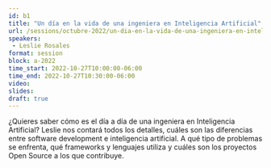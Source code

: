 ```yaml
---
id: b1
title: "Un día en la vida de una ingeniera en Inteligencia Artificial"
url: /sessions/octubre-2022/un-dia-en-la-vida-de-una-ingeniera-en-inteligencia-artificial
speakers:
 - Leslie Rosales
format: session
block: a-2022
time_start: 2022-10-27T10:00:00-06:00
time_end: 2022-10-27T10:30:00-06:00
video:
slides:
draft: true
---
```


¿Quieres saber cómo es el día a día de una ingeniera en Inteligencia Artificial? Leslie nos contará todos los detalles, cuáles son las diferencias entre software development e inteligencia artificial. A qué tipo de problemas se enfrenta, qué frameworks y lenguajes utiliza y cuáles son los proyectos Open Source a los que contribuye.